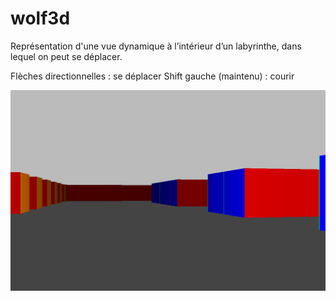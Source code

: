 # wolf3d

Représentation d'une vue dynamique à l’intérieur d’un labyrinthe, dans lequel on peut se déplacer.

Flèches directionnelles : se déplacer
Shift gauche (maintenu) : courir

![screenshot](https://github.com/BretzelLudique/wolf3d/blob/main/screenshot.png "screenshot")
